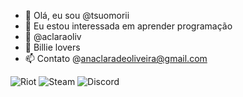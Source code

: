 - 👋 Olá, eu sou @tsuomorii
- 👀 Eu estou interessada em aprender programação
- 🌱 @aclaraoliv 
- 💞️ Billie lovers
- 📫 Contato @anaclaradeoliveira@gmail.com
<!---
tsuomorii/tsuomorii is a ✨ special ✨ repository because its `README.md` (this file) appears on your GitHub profile.
You can click the Preview link to take a look at your changes.
--->
![Riot](https://img.shields.io/badge/Riot_Games-D32936?style=for-the-badge&logo=riot-games&logoColor=white)
![Steam](https://img.shields.io/badge/Steam-000000?style=for-the-badge&logo=steam&logoColor=white)
![Discord](https://img.shields.io/badge/Discord-5865F2?style=for-the-badge&logo=discord&logoColor=white)

